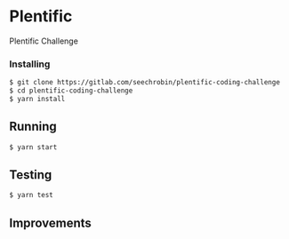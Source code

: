 # Plentific

Plentific Challenge

### Installing

```sh
$ git clone https://gitlab.com/seechrobin/plentific-coding-challenge
$ cd plentific-coding-challenge
$ yarn install
```

## Running

```sh
$ yarn start
```

## Testing

```sh
$ yarn test
```

## Improvements
